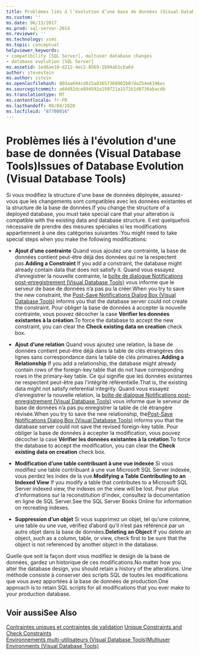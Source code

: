 ```yaml
---
title: Problèmes liés à l’évolution d’une base de données (Visual Database Tools) | Microsoft Docs
ms.custom: ''
ms.date: 06/13/2017
ms.prod: sql-server-2014
ms.reviewer: ''
ms.technology: ssms
ms.topic: conceptual
helpviewer_keywords:
- compatibility [SQL Server], multuser database changes
- database evolution [SQL Server]
ms.assetid: 1ed6ae10-d212-4ec2-8569-1b94ab1cba6d
author: stevestein
ms.author: sstein
ms.openlocfilehash: 80daa694cd015a83657368902b07da254e6196ec
ms.sourcegitcommit: ad4d92dce894592a259721a1571b1d8736abacdb
ms.translationtype: MT
ms.contentlocale: fr-FR
ms.lasthandoff: 08/04/2020
ms.locfileid: "87708016"
---
```

# <a name="issues-of-database-evolution-visual-database-tools"></a><span data-ttu-id="9ca78-102">Problèmes liés à l'évolution d'une base de données (Visual Database Tools)</span><span class="sxs-lookup"><span data-stu-id="9ca78-102">Issues of Database Evolution (Visual Database Tools)</span></span>
  <span data-ttu-id="9ca78-103">Si vous modifiez la structure d'une base de données déployée, assurez-vous que les changements sont compatibles avec les données existantes et la structure de la base de données.</span><span class="sxs-lookup"><span data-stu-id="9ca78-103">If you change the structure of a deployed database, you must take special care that your alteration is compatible with the existing data and database structure.</span></span> <span data-ttu-id="9ca78-104">Il est quelquefois nécessaire de prendre des mesures spéciales si les modifications appartiennent à une des catégories suivantes :</span><span class="sxs-lookup"><span data-stu-id="9ca78-104">You might need to take special steps when you make the following modifications:</span></span>  
  
-   <span data-ttu-id="9ca78-105">**Ajout d’une contrainte** Quand vous ajoutez une contrainte, la base de données contient peut-être déjà des données qui ne la respectent pas.</span><span class="sxs-lookup"><span data-stu-id="9ca78-105">**Adding a Constraint** If you add a constraint, the database might already contain data that does not satisfy it.</span></span> <span data-ttu-id="9ca78-106">Quand vous essayez d’enregistrer la nouvelle contrainte, la [boîte de dialogue Notifications post-enregistrement &#40;Visual Database Tools&#41;](visual-database-tools.md) vous informe que le serveur de base de données n’a pas pu la créer.</span><span class="sxs-lookup"><span data-stu-id="9ca78-106">When you try to save the new constraint, the [Post-Save Notifications Dialog Box &#40;Visual Database Tools&#41;](visual-database-tools.md) informs you that the database server could not create the constraint.</span></span> <span data-ttu-id="9ca78-107">Pour obliger la base de données à accepter la nouvelle contrainte, vous pouvez décocher la case **Vérifier les données existantes à la création**.</span><span class="sxs-lookup"><span data-stu-id="9ca78-107">To force the database to accept the new constraint, you can clear the **Check existing data on creation** check box.</span></span>  
  
-   <span data-ttu-id="9ca78-108">**Ajout d’une relation** Quand vous ajoutez une relation, la base de données contient peut-être déjà dans la table de clés étrangères des lignes sans correspondance dans la table de clés primaires.</span><span class="sxs-lookup"><span data-stu-id="9ca78-108">**Adding a Relationship** If you add a relationship, the database might already contain rows of the foreign-key table that do not have corresponding rows in the primary-key table.</span></span> <span data-ttu-id="9ca78-109">Ce qui signifie que les données existantes ne respectent peut-être pas l'intégrité référentielle.</span><span class="sxs-lookup"><span data-stu-id="9ca78-109">That is, the existing data might not satisfy referential integrity.</span></span> <span data-ttu-id="9ca78-110">Quand vous essayez d’enregistrer la nouvelle relation, la [boîte de dialogue Notifications post-enregistrement &#40;Visual Database Tools&#41;](visual-database-tools.md) vous informe que le serveur de base de données n’a pas pu enregistrer la table de clé étrangère révisée.</span><span class="sxs-lookup"><span data-stu-id="9ca78-110">When you try to save the new relationship, the[Post-Save Notifications Dialog Box &#40;Visual Database Tools&#41;](visual-database-tools.md) informs you that the database server could not save the revised foreign-key table.</span></span> <span data-ttu-id="9ca78-111">Pour obliger la base de données à accepter la modification, vous pouvez décocher la case **Vérifier les données existantes à la création**.</span><span class="sxs-lookup"><span data-stu-id="9ca78-111">To force the database to accept the modification, you can clear the **Check existing data on creation** check box.</span></span>  
  
-   <span data-ttu-id="9ca78-112">**Modification d’une table contribuant à une vue indexée** Si vous modifiez une table contribuant à une vue Microsoft SQL Server indexée, vous perdez les index de la vue.</span><span class="sxs-lookup"><span data-stu-id="9ca78-112">**Modifying a Table Contributing to an Indexed View** If you modify a table that contributes to a Microsoft SQL Server indexed view, the indexes on the view will be lost.</span></span> <span data-ttu-id="9ca78-113">Pour plus d'informations sur la reconstitution d'index, consultez la documentation en ligne de SQL Server.</span><span class="sxs-lookup"><span data-stu-id="9ca78-113">See the SQL Server Books Online for information on recreating indexes.</span></span>  
  
-   <span data-ttu-id="9ca78-114">**Suppression d’un objet** Si vous supprimez un objet, tel qu’une colonne, une table ou une vue, vérifiez d’abord qu’il n’est pas référencé par un autre objet dans la base de données.</span><span class="sxs-lookup"><span data-stu-id="9ca78-114">**Deleting an Object** If you delete an object, such as a column, table, or view, check first to be sure that the object is not referenced by another object in the database.</span></span>  
  
 <span data-ttu-id="9ca78-115">Quelle que soit la façon dont vous modifiez le design de la base de données, gardez un historique de ces modifications.</span><span class="sxs-lookup"><span data-stu-id="9ca78-115">No matter how you alter the database design, you should retain a history of the alterations.</span></span> <span data-ttu-id="9ca78-116">Une méthode consiste à conserver des scripts SQL de toutes les modifications que vous avez apportées à la base de données de production.</span><span class="sxs-lookup"><span data-stu-id="9ca78-116">One approach is to retain SQL scripts for all modifications that you ever make to your production database.</span></span>  
  
## <a name="see-also"></a><span data-ttu-id="9ca78-117">Voir aussi</span><span class="sxs-lookup"><span data-stu-id="9ca78-117">See Also</span></span>  
 <span data-ttu-id="9ca78-118">[Contraintes uniques et contraintes de validation](../../relational-databases/tables/unique-constraints-and-check-constraints.md) </span><span class="sxs-lookup"><span data-stu-id="9ca78-118">[Unique Constraints and Check Constraints](../../relational-databases/tables/unique-constraints-and-check-constraints.md) </span></span>  
 [<span data-ttu-id="9ca78-119">Environnements multi-utilisateurs &#40;Visual Database Tools&#41;</span><span class="sxs-lookup"><span data-stu-id="9ca78-119">Multiuser Environments &#40;Visual Database Tools&#41;</span></span>](multiuser-environments-visual-database-tools.md)  
  
  

